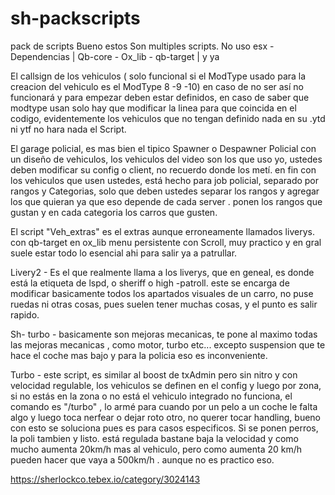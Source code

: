 # sh-packscripts
pack de scripts
Bueno estos Son multiples scripts.  No uso esx -  Dependencias | Qb-core - Ox_lib - qb-target | y ya

El callsign de los vehiculos ( solo funcional si el ModType usado para la creacion del vehiculo es el ModType 8 -9 -10) en caso de no ser así no funcionará y para empezar deben estar definidos, en caso de saber que modtype usan solo hay que modificar la linea para que coincida en el codigo,  evidentemente los  vehiculos que no tengan definido nada en su .ytd ni ytf no hara nada el Script. 

El garage policial, es mas bien el tipico Spawner o Despawner Policial con un diseño de vehiculos, los vehiculos del video son los que uso yo, ustedes deben modificar su config o client, no recuerdo donde los metí. en fin  con los vehiculos que usen ustedes, está hecho para job policial, separado por rangos y Categorias, solo que deben ustedes separar los rangos y agregar los que quieran ya que eso depende de cada server . ponen los rangos que gustan y en cada categoria los carros que gusten.

El script "Veh_extras" es el extras aunque erroneamente llamados liverys.  con  qb-target en ox_lib menu persistente  con Scroll, muy practico y en gral suele estar todo lo esencial ahi para salir ya a patrullar.

 
Livery2 - Es el que realmente llama a los liverys, que en geneal, es donde está la etiqueta de lspd, o sheriff o high -patroll. este se encarga de modificar basicamente todos los apartados visuales de un carro, no puse ruedas ni otras cosas, pues suelen tener muchas cosas, y el punto es salir rapido.

Sh- turbo - basicamente son mejoras mecanicas, te pone al maximo todas las mejoras mecanicas , como motor, turbo etc... excepto suspension que te hace el coche mas bajo y para la policia eso es inconveniente.

Turbo - este script, es similar al boost de txAdmin pero sin nitro y con velocidad regulable, los vehiculos se definen en el config y luego por zona, si no estás en la zona o no está el vehiculo integrado no funciona,  el comando es "/turbo" , lo armé para cuando por un pelo a un coche le falta algo y luego toca nerfear o dejar roto otro,  no querer tocar handling, bueno con esto se soluciona pues es para casos especificos. Si se ponen perros, la poli tambien y listo. está regulada bastane baja la velocidad y como mucho aumenta 20km/h mas al vehiculo, pero como aumenta 20 km/h pueden hacer que vaya a 500km/h .  aunque no es practico eso.

https://sherlockco.tebex.io/category/3024143
